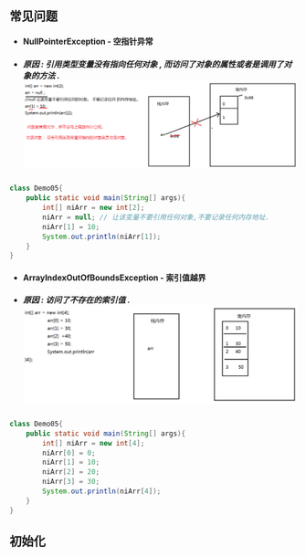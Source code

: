 ## 常见问题

* #### NullPointerException - 空指针异常
* ##### 原因 : 引用类型变量没有指向任何对象 , 而访问了对象的属性或者是调用了对象的方法 .![](/assets/数组出现空指针异常的原因分析.png)

```java
class Demo05{
    public static void main(String[] args){
        int[] niArr = new int[2];
        niArr = null; // 让该变量不要引用任何对象,不要记录任何内存地址.
        niArr[1] = 10;
        System.out.println(niArr[1]);
    }
}
```

* #### ArrayIndexOutOfBoundsException - 索引值越界
* ##### 原因 : 访问了不存在的索引值 .![](/assets/索引值越界.png)

```java
class Demo05{
    public static void main(String[] args){
        int[] niArr = new int[4];
        niArr[0] = 0;
        niArr[1] = 10;
        niArr[2] = 20;
        niArr[3] = 30;
        System.out.println(niArr[4]);
    }
}
```

## 初始化



